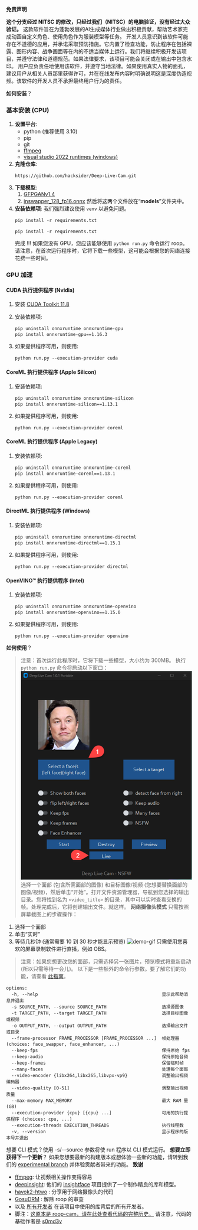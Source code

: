 **免责声明**

**这个分支经过 NITSC 的修改，只经过我们（NITSC）的电脑验证，没有经过大众验证。**
这款软件旨在为蓬勃发展的AI生成媒体行业做出积极贡献，帮助艺术家完成动画自定义角色、使用角色作为服装模型等任务。
开发人员意识到该软件可能存在不道德的应用，并承诺采取预防措施。它内置了检查功能，防止程序在包括裸露、图形内容、战争画面等在内的不适当媒体上运行。我们将继续积极开发该项目，并遵守法律和道德规范。如果法律要求，该项目可能会关闭或在输出中包含水印。
用户应负责任地使用该软件，并遵守当地法律。如果使用真实人物的面孔，建议用户从相关人员那里获得许可，并在在线发布内容时明确说明这是深度伪造视频。该软件的开发人员不承担最终用户行为的责任。

**如何安装**？
### 基本安装 (CPU)
1. **设置平台**:
    - python (推荐使用 3.10)
    - pip
    - git
    - [ffmpeg](https://www.youtube.com/watch?v=OlNWCpFdVMA) 
    - [visual studio 2022 runtimes (windows)](https://visualstudio.microsoft.com/visual-cpp-build-tools/)
2. **克隆仓库**:
    ```
    https://github.com/hacksider/Deep-Live-Cam.git
    ```
3. **下载模型**:
    1. [GFPGANv1.4](https://huggingface.co/hacksider/deep-live-cam/resolve/main/GFPGANv1.4.pth)
    2. [inswapper_128_fp16.onnx](https://huggingface.co/hacksider/deep-live-cam/resolve/main/inswapper_128_fp16.onnx)
    然后将这两个文件放在“**models**”文件夹中。
4. **安装依赖项**:
    我们强烈建议使用 `venv` 以避免问题。
    ```(适用于 Python3.12.x)
    pip install -r requirements.txt
    ```
    ```(适用于 Python3.10.x)
    pip install -r requirements.txt
    ```
    完成 !!! 如果您没有 GPU，您应该能够使用 `python run.py` 命令运行 roop。请注意，在首次运行程序时，它将下载一些模型，这可能会根据您的网络连接花费一些时间。
### GPU 加速
#### CUDA 执行提供程序 (Nvidia)
1.  安装 [CUDA Toolkit 11.8](https://developer.nvidia.com/cuda-11-8-0-download-archive)
    
2.  安装依赖项:
    ```
    pip uninstall onnxruntime onnxruntime-gpu
    pip install onnxruntime-gpu==1.16.3
    ```
3.  如果提供程序可用，则使用:
    ```
    python run.py --execution-provider cuda
    ```
#### CoreML 执行提供程序 (Apple Silicon)
1.  安装依赖项:
    ```
    pip uninstall onnxruntime onnxruntime-silicon
    pip install onnxruntime-silicon==1.13.1
    ```
2.  如果提供程序可用，则使用:
    ```
    python run.py --execution-provider coreml
    ```
#### CoreML 执行提供程序 (Apple Legacy)
1.  安装依赖项:
    ```
    pip uninstall onnxruntime onnxruntime-coreml
    pip install onnxruntime-coreml==1.13.1
    ```
2.  如果提供程序可用，则使用:
    ```
    python run.py --execution-provider coreml
    ```
#### DirectML 执行提供程序 (Windows)
1.  安装依赖项:
    ```
    pip uninstall onnxruntime onnxruntime-directml
    pip install onnxruntime-directml==1.15.1
    ```
2.  如果提供程序可用，则使用:
    ```
    python run.py --execution-provider directml
    ```
#### OpenVINO™ 执行提供程序 (Intel)
1.  安装依赖项:
    ```
    pip uninstall onnxruntime onnxruntime-openvino
    pip install onnxruntime-openvino==1.15.0
    ```
2.  如果提供程序可用，则使用:
    ```
    python run.py --execution-provider openvino
    ```
**如何使用**？
> 注意：首次运行此程序时，它将下载一些模型，大小约为 300MB。
执行 `python run.py` 命令将启动以下窗口：
![gui-demo](instruction.png)
选择一个面部 (包含所需面部的图像) 和目标图像/视频 (您想要替换面部的图像/视频)，然后单击“开始”。打开文件资源管理器，导航到您选择的输出目录。您将找到名为 `<video_title>` 的目录，其中可以实时查看交换的帧。处理完成后，它将创建输出文件。就这样。
**网络摄像头模式**
只需按照屏幕截图上的步骤操作：
1. 选择一个面部
2. 单击“实时”
3. 等待几秒钟 (通常需要 10 到 30 秒才能显示预览)
![demo-gif](demo.gif)
只需使用您喜欢的屏幕录制软件进行直播，例如 OBS。
> 注意：如果您想更改您的面部，只需选择另一张图片，预览模式将重新启动 (所以只需等待一会儿)。
以下是一些额外的命令行参数。要了解它们的功能，请查看 [此指南](https://github.com/s0md3v/roop/wiki/Advanced-Options)。
```
options:
  -h, --help                                               显示此帮助消息并退出
  -s SOURCE_PATH, --source SOURCE_PATH                     选择源图像
  -t TARGET_PATH, --target TARGET_PATH                     选择目标图像或视频
  -o OUTPUT_PATH, --output OUTPUT_PATH                     选择输出文件或目录
  --frame-processor FRAME_PROCESSOR [FRAME_PROCESSOR ...]  帧处理器 (choices: face_swapper, face_enhancer, ...)
  --keep-fps                                               保持原始 fps
  --keep-audio                                             保持原始音频
  --keep-frames                                            保留临时帧
  --many-faces                                             处理每个面部
  --video-encoder {libx264,libx265,libvpx-vp9}             调整输出视频编码器
  --video-quality [0-51]                                   调整输出视频质量
  --max-memory MAX_MEMORY                                  最大 RAM 量 (GB)
  --execution-provider {cpu} [{cpu} ...]                   可用的执行提供程序 (choices: cpu, ...)
  --execution-threads EXECUTION_THREADS                    执行线程数
  -v, --version                                            显示程序的版本号并退出
```
想要 CLI 模式？使用 -s/--source 参数将使 run 程序以 CLI 模式运行。
**想要立即获得下一个更新**？
如果您想要最新的构建版本或想体验一些新的功能，请转到我们的 [experimental branch](https://github.com/hacksider/Deep-Live-Cam/tree/experimental) 并体验贡献者带来的功能。
**致谢**
- [ffmpeg](https://ffmpeg.org/): 让视频相关操作变得容易
- [deepinsight](https://github.com/deepinsight): 他们的 [insightface](https://github.com/deepinsight/insightface) 项目提供了一个制作精良的库和模型。
- [havok2-htwo](https://github.com/havok2-htwo) : 分享用于网络摄像头的代码
- [GosuDRM](https://github.com/GosuDRM/nsfw-roop) : 解除 roop 的审查
- 以及 [所有开发者](https://github.com/hacksider/Deep-Live-Cam/graphs/contributors) 在该项目中使用的库背后的所有开发者。
- 脚注：[这原本是 roop-cam，请在此处查看代码的完整历史。](https://github.com/hacksider/roop-cam) 请注意，代码的基础作者是 [s0md3v](https://github.com/s0md3v/roop)
